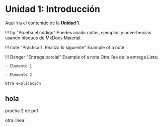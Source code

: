 # Unidad 1: Introducción

Aquí iría el contenido de la **Unidad 1**.

!!! tip "Prueba el código"
    Puedes añadir notas, ejemplos y advertencias usando bloques de MkDocs Material.

!!! note "Práctica 1. Realiza lo siguiente"
    Example of a note

!!! Danger "Entrega parcial"
    Example of a note
    Otra líea de la entrega
    Lista:
    
    - Elemento 1
    
    - Elemento 2
    
    Otra explicación


## hola
prueba 2 de pdf

otra línea
